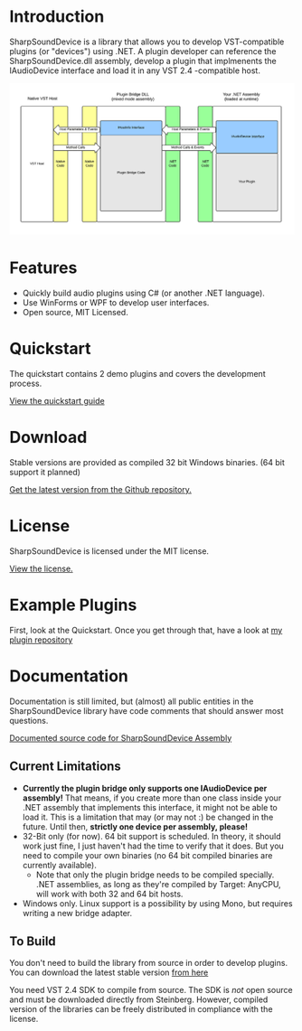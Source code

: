 # Introduction

SharpSoundDevice is a library that allows you to develop VST-compatible plugins (or "devices") using .NET. A plugin developer can reference the SharpSoundDevice.dll assembly, develop a plugin that implmenents the IAudioDevice interface and load it in any VST 2.4 -compatible host.

![](img/Flow_small.png)

# Features

* Quickly build audio plugins using C# (or another .NET language).
* Use WinForms or WPF to develop user interfaces.
* Open source, MIT Licensed.

# Quickstart

The quickstart contains 2 demo plugins and covers the development process.

[View the quickstart guide](/blob/master/Quickstart.md)

# Download

Stable versions are provided as compiled 32 bit Windows binaries. (64 bit support it planned)

[Get the latest version from the Github repository.](/tree/master/Builds)

# License

SharpSoundDevice is licensed under the MIT license.

[View the license.](/blob/master/license.txt)

# Example Plugins

First, look at the Quickstart. Once you get through that, have a look at [my plugin repository](https://github.com/ValdemarOrn/SharpSoundPlugins)

# Documentation

Documentation is still limited, but (almost) all public entities in the SharpSoundDevice library have code comments that should answer most questions.

[Documented source code for SharpSoundDevice Assembly](/tree/master/SharpSoundDevice)

## Current Limitations

* **Currently the plugin bridge only supports one IAudioDevice per assembly!** That means, if you create more than one class inside your .NET assembly that implements this interface, it might not be able to load it. This is a limitation that may (or may not :) be changed in the future. Until then, **strictly one device per assembly, please!**
* 32-Bit only (for now). 64 bit support is scheduled. In theory, it should work just fine, I just haven't had the time to verify that it does. But you need to compile your own binaries (no 64 bit compiled binaries are currently available).
	* Note that only the plugin bridge needs to be compiled specially. .NET assemblies, as long as they're compiled by Target: AnyCPU, will work with both 32 and 64 bit hosts.
* Windows only. Linux support is a possibility by using Mono, but requires writing a new bridge adapter.

## To Build

You don't need to build the library from source in order to develop plugins. You can download the latest stable version [from here](/tree/master/Builds)

You need VST 2.4 SDK to compile from source. The SDK is *not* open source and must be downloaded directly from Steinberg. However, compiled version of the libraries can be freely distributed in compliance with the license.